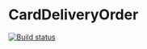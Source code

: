 # CardDeliveryOrder
[![Build status](https://ci.appveyor.com/api/projects/status/5089yg9m3hr1x6bf?svg=true)](https://ci.appveyor.com/project/KateKomratova/carddeliveryorder)
